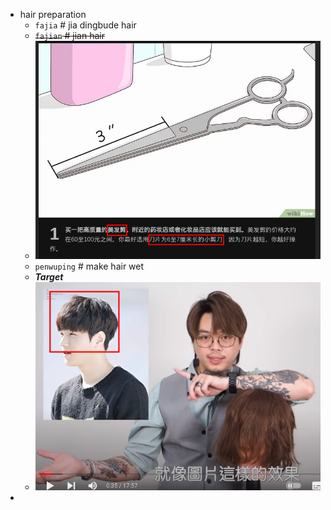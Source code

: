 - hair preparation
  * `fajia` # jia dingbude hair
  * ~~`fajian` # jian hair~~
  * ![image.png](../assets/image_1663316397076_0.png) 
  * `penwuping` # make hair wet
  * ***Target***
  * ![image.png](../assets/image_1663318715561_0.png)
-